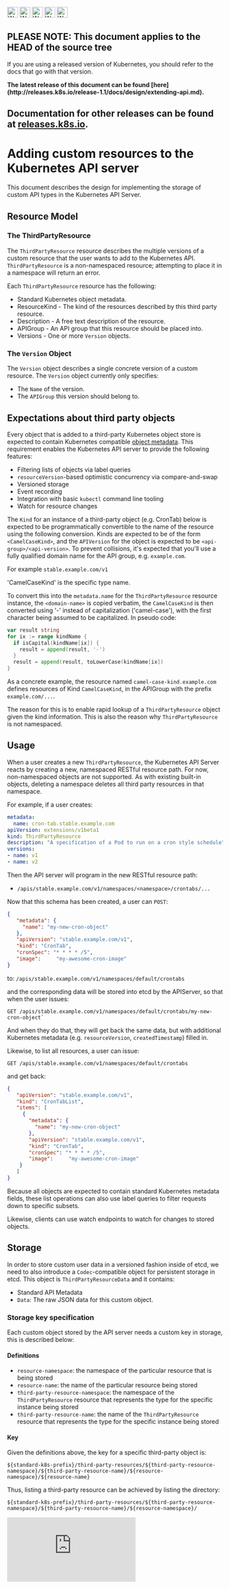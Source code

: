 <!-- BEGIN MUNGE: UNVERSIONED_WARNING -->

<!-- BEGIN STRIP_FOR_RELEASE -->

<img src="http://kubernetes.io/img/warning.png" alt="WARNING"
     width="25" height="25">
<img src="http://kubernetes.io/img/warning.png" alt="WARNING"
     width="25" height="25">
<img src="http://kubernetes.io/img/warning.png" alt="WARNING"
     width="25" height="25">
<img src="http://kubernetes.io/img/warning.png" alt="WARNING"
     width="25" height="25">
<img src="http://kubernetes.io/img/warning.png" alt="WARNING"
     width="25" height="25">

<h2>PLEASE NOTE: This document applies to the HEAD of the source tree</h2>

If you are using a released version of Kubernetes, you should
refer to the docs that go with that version.

<!-- TAG RELEASE_LINK, added by the munger automatically -->
<strong>
The latest release of this document can be found
[here](http://releases.k8s.io/release-1.1/docs/design/extending-api.md).

Documentation for other releases can be found at
[releases.k8s.io](http://releases.k8s.io).
</strong>
--

<!-- END STRIP_FOR_RELEASE -->

<!-- END MUNGE: UNVERSIONED_WARNING -->

# Adding custom resources to the Kubernetes API server

This document describes the design for implementing the storage of custom API types in the Kubernetes API Server.


## Resource Model

### The ThirdPartyResource

The `ThirdPartyResource` resource describes the multiple versions of a custom resource that the user wants to add
to the Kubernetes API.  `ThirdPartyResource` is a non-namespaced resource; attempting to place it in a namespace
will return an error.

Each `ThirdPartyResource` resource has the following:
   * Standard Kubernetes object metadata.
   * ResourceKind - The kind of the resources described by this third party resource.
   * Description - A free text description of the resource.
   * APIGroup - An API group that this resource should be placed into.
   * Versions - One or more `Version` objects.

### The `Version` Object

The `Version` object describes a single concrete version of a custom resource.  The `Version` object currently
only specifies:
   * The `Name` of the version.
   * The `APIGroup` this version should belong to.

## Expectations about third party objects

Every object that is added to a third-party Kubernetes object store is expected to contain Kubernetes
compatible [object metadata](../devel/api-conventions.md#metadata).  This requirement enables the
Kubernetes API server to provide the following features:
   * Filtering lists of objects via label queries
   * `resourceVersion`-based optimistic concurrency via compare-and-swap
   * Versioned storage
   * Event recording
   * Integration with basic `kubectl` command line tooling
   * Watch for resource changes

The `Kind` for an instance of a third-party object (e.g. CronTab) below is expected to be
programmatically convertible to the name of the resource using
the following conversion.  Kinds are expected to be of the form `<CamelCaseKind>`, and the
`APIVersion` for the object is expected to be `<api-group>/<api-version>`. To
prevent collisions, it's expected that you'll use a fully qualified domain
name for the API group, e.g. `example.com`.

For example `stable.example.com/v1`

'CamelCaseKind' is the specific type name.

To convert this into the `metadata.name` for the `ThirdPartyResource` resource instance,
the `<domain-name>` is copied verbatim, the `CamelCaseKind` is
then converted
using '-' instead of capitalization ('camel-case'), with the first character being assumed to be
capitalized.  In pseudo code:

```go
var result string
for ix := range kindName {
  if isCapital(kindName[ix]) {
    result = append(result, '-')
  }
  result = append(result, toLowerCase(kindName[ix])
}
```

As a concrete example, the resource named `camel-case-kind.example.com` defines resources of Kind `CamelCaseKind`, in
the APIGroup with the prefix `example.com/...`.

The reason for this is to enable rapid lookup of a `ThirdPartyResource` object given the kind information.
This is also the reason why `ThirdPartyResource` is not namespaced.

## Usage

When a user creates a new `ThirdPartyResource`, the Kubernetes API Server reacts by creating a new, namespaced
RESTful resource path.  For now, non-namespaced objects are not supported. As with existing built-in objects,
deleting a namespace deletes all third party resources in that namespace.

For example, if a user creates:

```yaml
metadata:
  name: cron-tab.stable.example.com
apiVersion: extensions/v1beta1
kind: ThirdPartyResource
description: "A specification of a Pod to run on a cron style schedule"
versions:
- name: v1
- name: v2
```

Then the API server will program in the new RESTful resource path:
   * `/apis/stable.example.com/v1/namespaces/<namespace>/crontabs/...`


Now that this schema has been created, a user can `POST`:

```json
{
   "metadata": {
     "name": "my-new-cron-object"
   },
   "apiVersion": "stable.example.com/v1",
   "kind": "CronTab",
   "cronSpec": "* * * * /5",
   "image":     "my-awesome-cron-image"
}
```

to: `/apis/stable.example.com/v1/namespaces/default/crontabs`

and the corresponding data will be stored into etcd by the APIServer, so that when the user issues:

```
GET /apis/stable.example.com/v1/namespaces/default/crontabs/my-new-cron-object`
```

And when they do that, they will get back the same data, but with additional Kubernetes metadata
(e.g. `resourceVersion`, `createdTimestamp`) filled in.

Likewise, to list all resources, a user can issue:

```
GET /apis/stable.example.com/v1/namespaces/default/crontabs
```

and get back:

```json
{
   "apiVersion": "stable.example.com/v1",
   "kind": "CronTabList",
   "items": [
     {
       "metadata": {
         "name": "my-new-cron-object"
       },
       "apiVersion": "stable.example.com/v1",
       "kind": "CronTab",
       "cronSpec": "* * * * /5",
       "image":     "my-awesome-cron-image"
    }
   ]
}
```

Because all objects are expected to contain standard Kubernetes metadata fields, these
list operations can also use label queries to filter requests down to specific subsets.

Likewise, clients can use watch endpoints to watch for changes to stored objects.


## Storage

In order to store custom user data in a versioned fashion inside of etcd, we need to also introduce a
`Codec`-compatible object for persistent storage in etcd.  This object is `ThirdPartyResourceData` and it contains:
   * Standard API Metadata
   * `Data`: The raw JSON data for this custom object.

### Storage key specification

Each custom object stored by the API server needs a custom key in storage, this is described below:

#### Definitions

   * `resource-namespace`: the namespace of the particular resource that is being stored
   * `resource-name`: the name of the particular resource being stored
   * `third-party-resource-namespace`: the namespace of the `ThirdPartyResource` resource that represents the type for the specific instance being stored
   * `third-party-resource-name`: the name of the `ThirdPartyResource` resource that represents the type for the specific instance being stored

#### Key

Given the definitions above, the key for a specific third-party object is:

```
${standard-k8s-prefix}/third-party-resources/${third-party-resource-namespace}/${third-party-resource-name}/${resource-namespace}/${resource-name}
```

Thus, listing a third-party resource can be achieved by listing the directory:

```
${standard-k8s-prefix}/third-party-resources/${third-party-resource-namespace}/${third-party-resource-name}/${resource-namespace}/
```


<!-- BEGIN MUNGE: GENERATED_ANALYTICS -->
[![Analytics](https://kubernetes-site.appspot.com/UA-36037335-10/GitHub/docs/design/extending-api.md?pixel)]()
<!-- END MUNGE: GENERATED_ANALYTICS -->
